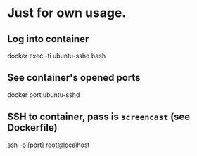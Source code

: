 # Just for own usage.

## Log into container
docker exec -ti ubuntu-sshd bash

## See container's opened ports
docker port ubuntu-sshd

## SSH to container, pass is `screencast` (see Dockerfile)
ssh -p [port] root@localhost